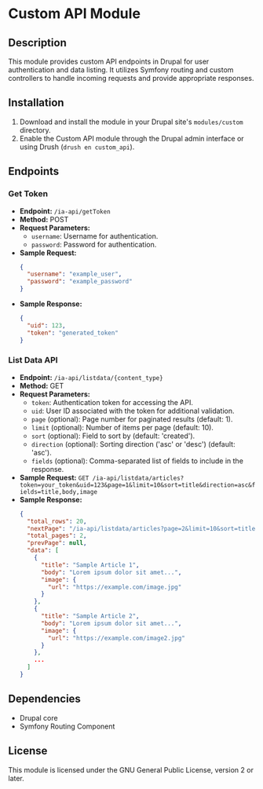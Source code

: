 # Custom API Module

## Description

This module provides custom API endpoints in Drupal for user authentication and data listing. It utilizes Symfony routing and custom controllers to handle incoming requests and provide appropriate responses.

## Installation

1. Download and install the module in your Drupal site's `modules/custom` directory.
2. Enable the Custom API module through the Drupal admin interface or using Drush (`drush en custom_api`).

## Endpoints

### Get Token

- **Endpoint:** `/ia-api/getToken`
- **Method:** POST
- **Request Parameters:**
  - `username`: Username for authentication.
  - `password`: Password for authentication.
- **Sample Request:**
  ```json
  {
    "username": "example_user",
    "password": "example_password"
  }
- **Sample Response:**
  ```json
  {
    "uid": 123,
    "token": "generated_token"
  }

### List Data API 

- **Endpoint:** `/ia-api/listdata/{content_type}`
- **Method:** GET
- **Request Parameters:**
  - `token`: Authentication token for accessing the API.
  - `uid`: User ID associated with the token for additional validation.
  - `page` (optional): Page number for paginated results (default: 1).
  - `limit` (optional): Number of items per page (default: 10).
  - `sort` (optional): Field to sort by (default: 'created').
  - `direction` (optional): Sorting direction ('asc' or 'desc') (default: 'asc').
  - `fields` (optional): Comma-separated list of fields to include in the response.
- **Sample Request:**
  `GET /ia-api/listdata/articles?token=your_token&uid=123&page=1&limit=10&sort=title&direction=asc&fields=title,body,image`
- **Sample Response:**
  ```json
  {
    "total_rows": 20,
    "nextPage": "/ia-api/listdata/articles?page=2&limit=10&sort=title&direction=asc",
    "total_pages": 2,
    "prevPage": null,
    "data": [
      {
        "title": "Sample Article 1",
        "body": "Lorem ipsum dolor sit amet...",
        "image": {
          "url": "https://example.com/image.jpg"
        }
      },
      {
        "title": "Sample Article 2",
        "body": "Lorem ipsum dolor sit amet...",
        "image": {
          "url": "https://example.com/image2.jpg"
        }
      },
      ...
    ]
  }

## Dependencies
- Drupal core
- Symfony Routing Component

## License
This module is licensed under the GNU General Public License, version 2 or later.


  
